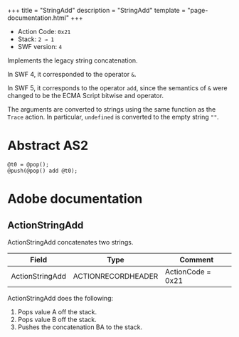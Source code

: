 +++
title = "StringAdd"
description = "StringAdd"
template = "page-documentation.html"
+++

- Action Code: `0x21`
- Stack: `2 → 1`
- SWF version: `4`

Implements the legacy string concatenation.

In SWF 4, it corresponded to the operator `&`.

In SWF 5, it corresponds to the operator `add`, since the semantics of `&` were changed to be the ECMA Script bitwise and operator.

The arguments are converted to strings using the same function as the `Trace` action. In particular, `undefined` is converted to the empty string `""`.

# Abstract AS2

```
@t0 = @pop();
@push(@pop() add @t0);
```

# Adobe documentation

## ActionStringAdd

ActionStringAdd concatenates two strings.

| Field              | Type               | Comment           |
|--------------------|--------------------|-------------------|
| ActionStringAdd    | ACTIONRECORDHEADER | ActionCode = 0x21 |

ActionStringAdd does the following:
1. Pops value A off the stack.
2. Pops value B off the stack.
3. Pushes the concatenation BA to the stack.
